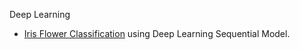 Deep Learning
- <a href='https://github.com/shaikh-7abish/MachineLearningProjects/tree/main/Deep%20Learning/Iris%20Flower%20Classification'>Iris Flower Classification</a> using Deep Learning Sequential Model.
